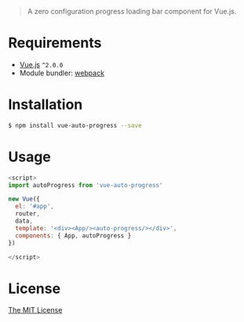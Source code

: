 > A zero configuration progress loading bar component for Vue.js.

# Requirements

- [Vue.js](https://github.com/vuejs/vue) `^2.0.0`
- Module bundler: [webpack](https://github.com/webpack/webpack)

# Installation

``` bash
$ npm install vue-auto-progress --save
```

# Usage

```javascript
<script>
import autoProgress from 'vue-auto-progress'

new Vue({
  el: '#app',
  router,
  data,
  template: '<div><App/><auto-progress/></div>',  
  components: { App, autoProgress }
})

</script>
```

# License

[The MIT License](http://opensource.org/licenses/MIT)